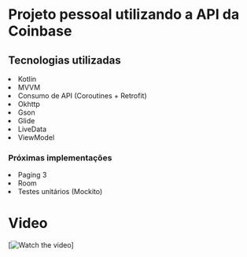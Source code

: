 <h1>Projeto pessoal utilizando a API da Coinbase</h1>

<h2>Tecnologias utilizadas</h1>
<li>Kotlin</li>
<li>MVVM</li> 
<li>Consumo de API (Coroutines + Retrofit)</li>
<li>Okhttp</li>
<li>Gson</li>
<li>Glide</li>
<li>LiveData</li>
<li>ViewModel</li>


<h3>Próximas implementações</h3>
<li>Paging 3</li>
<li>Room</h1>
<li>Testes unitários (Mockito)</li>


<h1>Video</h1>

[![Watch the video](https://github.com/RonanAra/CriptosApp/blob/main/1633578164813%20(1).gif)]
